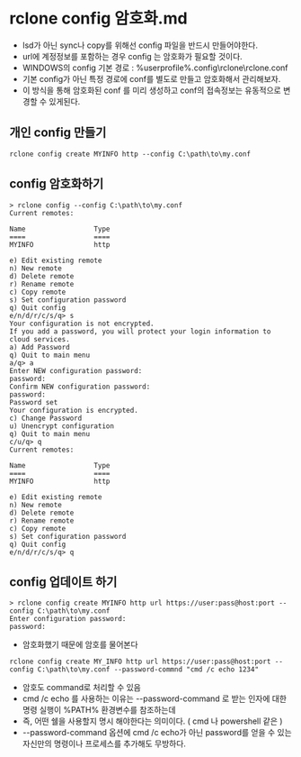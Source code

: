 # rclone config 암호화.md
- lsd가 아닌 sync나 copy를 위해선 config 파일을 반드시 만들어야한다.
- url에 계정정보를 포함하는 경우 config 는 암호화가 필요할 것이다.
- WINDOWS의 config 기본 경로 : %userprofile%\.config\rclone\rclone.conf 
- 기본 config가 아닌 특정 경로에 conf를 별도로 만들고 암호화해서 관리해보자.
- 이 방식을 통해 암호화된 conf 를 미리 생성하고 conf의 접속정보는 유동적으로 변경할 수 있게된다.

## 개인 config 만들기
```
rclone config create MYINFO http --config C:\path\to\my.conf
```
## config 암호화하기
```
> rclone config --config C:\path\to\my.conf
Current remotes:

Name                 Type
====                 ====
MYINFO               http

e) Edit existing remote
n) New remote
d) Delete remote
r) Rename remote
c) Copy remote
s) Set configuration password
q) Quit config
e/n/d/r/c/s/q> s
Your configuration is not encrypted.
If you add a password, you will protect your login information to cloud services.
a) Add Password
q) Quit to main menu
a/q> a
Enter NEW configuration password:
password:
Confirm NEW configuration password:
password:
Password set
Your configuration is encrypted.
c) Change Password
u) Unencrypt configuration
q) Quit to main menu
c/u/q> q
Current remotes:

Name                 Type
====                 ====
MYINFO               http

e) Edit existing remote
n) New remote
d) Delete remote
r) Rename remote
c) Copy remote
s) Set configuration password
q) Quit config
e/n/d/r/c/s/q> q
```

## config 업데이트 하기

```
> rclone config create MYINFO http url https://user:pass@host:port --config C:\path\to\my.conf
Enter configuration password:
password:
```
- 암호화했기 때문에 암호를 물어본다

```
rclone config create MY_INFO http url https://user:pass@host:port --config C:\path\to\my.conf --password-commnd "cmd /c echo 1234"
```
- 암호도 command로 처리할 수 있음
- cmd /c echo 를 사용하는 이유는 --password-command 로 받는 인자에 대한 명령 실행이 %PATH% 환경변수를 참조하는데
- 즉, 어떤 쉘을 사용할지 명시 해야한다는 의미이다. ( cmd 나 powershell 같은 )
- --password-command 옵션에 cmd /c echo가 아닌 password를 얻을 수 있는 자신만의 명령이나 프로세스를 추가해도 무방하다.

 
